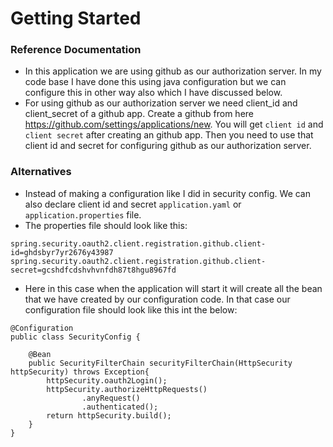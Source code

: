 # Getting Started

### Reference Documentation
* In this application we are using github as our authorization server. In my code base I have done this using java configuration but we can configure this in other way also which I have discussed below.
* For using github as our authorization server we need client_id and client_secret of a github app. Create a github from here https://github.com/settings/applications/new. You will get ``client id`` and `client secret` after creating an github app. Then you need to use that client id and secret for configuring github as our authorization server.

### Alternatives
* Instead of making a configuration like I did in security config. We can also declare client id and secret ``application.yaml`` or ``application.properties`` file.
* The properties file should look like this: 
```agsl
spring.security.oauth2.client.registration.github.client-id=ghdsbyr7yr2676y43987
spring.security.oauth2.client.registration.github.client-secret=gcshdfcdshvhvnfdh87t8hgu8967fd
```
* Here in this case when the application will start it will create all the bean that we have created by our configuration code. In that case our configuration file should look like this int the below:
```agsl
@Configuration
public class SecurityConfig {

    @Bean
    public SecurityFilterChain securityFilterChain(HttpSecurity httpSecurity) throws Exception{
        httpSecurity.oauth2Login();
        httpSecurity.authorizeHttpRequests()
                .anyRequest()
                .authenticated();
        return httpSecurity.build();
    }
}
```
